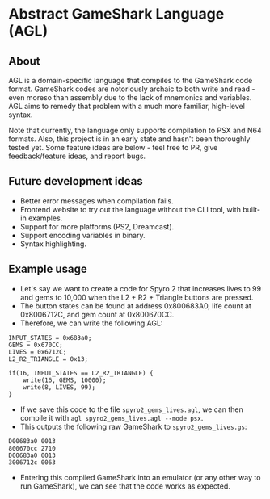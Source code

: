 # Abstract GameShark Language (AGL)

## About
AGL is a domain-specific language that compiles to the GameShark code format. GameShark codes are notoriously archaic to both write and read - even moreso than assembly due to the lack of mnemonics and variables. AGL aims to remedy that problem with a much more familiar, high-level syntax.

Note that currently, the language only supports compilation to PSX and N64 formats. Also, this project is in an early state and hasn't been thoroughly tested yet. Some feature ideas are below - feel free to PR, give feedback/feature ideas, and report bugs.

## Future development ideas
* Better error messages when compilation fails.
* Frontend website to try out the language without the CLI tool, with built-in examples.
* Support for more platforms (PS2, Dreamcast).
* Support encoding variables in binary.
* Syntax highlighting.

## Example usage
- Let's say we want to create a code for Spyro 2 that increases lives to 99 and gems to 10,000 when the L2 + R2 + Triangle buttons are pressed.
- The button states can be found at address 0x800683A0, life count at 0x8006712C, and gem count at 0x800670CC.
- Therefore, we can write the following AGL:

```
INPUT_STATES = 0x683a0;
GEMS = 0x670CC;
LIVES = 0x6712C;
L2_R2_TRIANGLE = 0x13;

if(16, INPUT_STATES == L2_R2_TRIANGLE) {
    write(16, GEMS, 10000);
    write(8, LIVES, 99);
}
```
- If we save this code to the file `spyro2_gems_lives.agl`, we can then compile it with `agl spyro2_gems_lives.agl --mode psx`.
- This outputs the following raw GameShark to `spyro2_gems_lives.gs`:
```
D00683a0 0013
800670cc 2710
D00683a0 0013
3006712c 0063
```
- Entering this compiled GameShark into an emulator (or any other way to run GameShark), we can see that the code works as expected.
